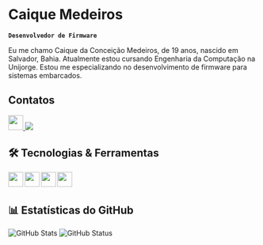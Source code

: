 # Caique Medeiros

**`Desenvolvedor de Firmware`**

Eu me chamo Caique da Conceição Medeiros, de 19 anos, nascido em Salvador, Bahia. Atualmente estou cursando Engenharia da Computação na Unijorge. Estou me especializando no desenvolvimento de firmware para sistemas embarcados.

## Contatos

<a href="www.linkedin.com/in/caique-medeiros-728301313" target="_blank">
   <img src="https://cdn.jsdelivr.net/gh/devicons/devicon@latest/icons/linkedin/linkedin-original.svg" 
         width="30px"
    />
</a> 
<a href="https://wa.me/5571981094015" target="_blank">
  <img src="https://img.shields.io/badge/WhatsApp-25D366?style=for-the-badge&logo=whatsapp&logoColor=white" />
</a> 


## 🛠 Tecnologias & Ferramentas

<p align="left">
  <img src="https://cdn.jsdelivr.net/gh/devicons/devicon@latest/icons/c/c-original.svg" 
       width="30px"
       align="left"
  />       
  
  <img src="https://cdn.jsdelivr.net/gh/devicons/devicon@latest/icons/cplusplus/cplusplus-original.svg" 
       width="30px"
       align="left"
  />
  
  <img src="https://cdn.jsdelivr.net/gh/devicons/devicon@latest/icons/arduino/arduino-original-wordmark.svg" 
       width="30px"
       align="left"
  />
          
  
  <img src="https://cdn.jsdelivr.net/gh/devicons/devicon@latest/icons/embeddedc/embeddedc-original.svg" 
       width="30px"
       align="left"
  />
          
</p>

<br/>
<br/>

## 📊 Estatísticas do GitHub

<p align="left" height="200">
  <img src="https://github-readme-stats.vercel.app/api?username=CaiqueHighTech&show_icons=true&theme=tokyonight&count_private=true&include_all_commits=true&locale=pt-br" alt="GitHub Stats" />
  <img src="https://github-readme-stats.vercel.app/api/top-langs/?username=CaiqueHighTech&layout=compact&theme=tokyonight&custom_title=Linguagens&langs_count=8&size_weight=0&count_weight=1" alt="GitHub Status" />
</p>
